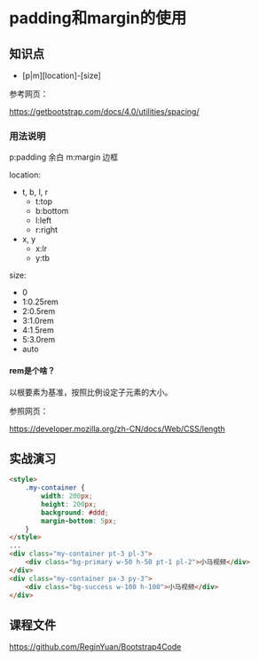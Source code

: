padding和margin的使用
====================

## 知识点

* [p|m][location]-[size]

参考网页：

https://getbootstrap.com/docs/4.0/utilities/spacing/

### 用法说明

p:padding 余白
m:margin  边框

location:
- t, b, l, r
  - t:top
  - b:bottom
  - l:left
  - r:right
- x, y
  - x:lr
  - y:tb

size:
- 0
- 1:0.25rem
- 2:0.5rem
- 3:1.0rem
- 4:1.5rem
- 5:3.0rem
- auto

#### rem是个啥？

以根要素为基准，按照比例设定子元素的大小。

参照网页：

https://developer.mozilla.org/zh-CN/docs/Web/CSS/length

## 实战演习

~~~html
<style>
    .my-container {
        width: 200px;
        height: 200px;
        background: #ddd;
        margin-bottom: 5px;
    }
</style>
...
<div class="my-container pt-3 pl-3">
    <div class="bg-primary w-50 h-50 pt-1 pl-2">小马视频</div>
</div>
<div class="my-container px-3 py-3">
    <div class="bg-success w-100 h-100">小马视频</div>
</div>
~~~

## 课程文件

https://github.com/ReginYuan/Bootstrap4Code


